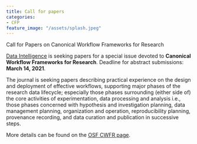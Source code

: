 ```yaml
---
title: Call for papers
categories:
- CFP
feature_image: "/assets/splash.jpeg"
---
```


Call for Papers on Canonical Workflow Frameworks for Research

[Data Intelligence](https://www.mitpressjournals.org/loi/dint) is seeking papers for a special issue devoted to **Canonical Workflow Frameworks for Research**. Deadline for abstract submissions: **March 14, 2021**.

The journal is seeking papers describing practical experience on the design and deployment of effective workflows, supporting major phases of the research data lifecycle; especially those phases surrounding (either side of) the core activities of experimentation, data processing and analysis i.e., those phases concerned with hypothesis and investigation planning, data management planning, organization and operation, reproducibility planning, provenance recording, and data curation and publication in successive steps.

More details can be found on the [OSF CWFR page](https://osf.io/2cy86/).
